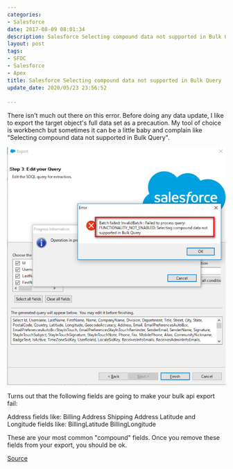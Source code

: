 ```yaml
---
categories:
- Salesforce
date: 2017-08-09 08:01:34
description: Salesforce Selecting compound data not supported in Bulk Query
layout: post
tags:
- SFDC
- Salesforce
- Apex
title: Salesforce Selecting compound data not supported in Bulk Query
update_date: 2020/05/23 23:56:52

---
```


There isn't much out there on this error.  Before doing any data update, I like to export the target object's full data set as a precaution.  My tool of choice is workbench but sometimes it can be a little baby and complain like "Selecting compound data not supported in Bulk Query". 

![Error](/images/sfdc-image/bulk-api-error.jpg)

Turns out that the following fields are going to make your bulk api export fail:


Address fields like:
    Billing Address
    Shipping Address
Latitude and Longitude fields like:
    BillingLatitude
    BillingLongitude


These are your most common "compound" fields.  Once you remove these fields from your export, you should be ok.

[Source](https://developer.salesforce.com/docs/atlas.en-us.api.meta/api/compound_fields.htm)